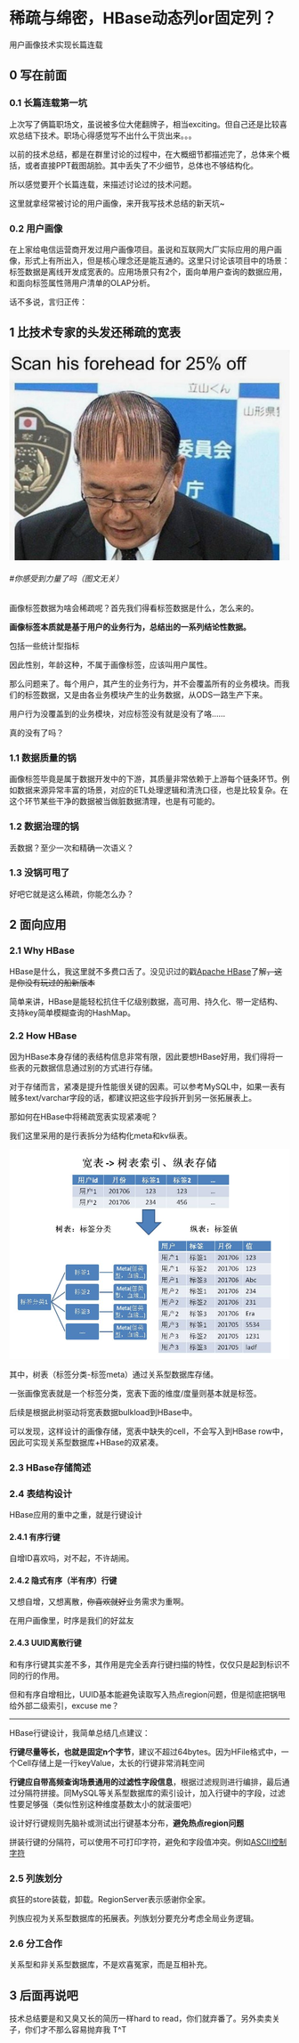 # 稀疏与绵密，HBase动态列or固定列？

用户画像技术实现长篇连载

## 0 写在前面

### 0.1 长篇连载第一坑

上次写了俩篇职场文，虽说被多位大佬翻牌子，相当exciting。但自己还是比较喜欢总结下技术。职场心得感觉写不出什么干货出来。。。

以前的技术总结，都是在群里讨论的过程中，在大概细节都描述完了，总体来个概括，或者直接PPT截图胡脸。其中丢失了不少细节，总体也不够结构化。

所以感觉要开个长篇连载，来描述讨论过的技术问题。

这里就拿经常被讨论的用户画像，来开我写技术总结的新天坑~

### 0.2 用户画像

在上家给电信运营商开发过用户画像项目。虽说和互联网大厂实际应用的用户画像，形式上有所出入，但是核心理念还是能互通的。这里只讨论该项目中的场景：标签数据是离线开发成宽表的。应用场景只有2个，面向单用户查询的数据应用，和面向标签属性筛用户清单的OLAP分析。

话不多说，言归正传：

## 1 比技术专家的头发还稀疏的宽表

![](../resources/sparse-hair.jpg)

###### #你感受到力量了吗（图文无关）

画像标签数据为啥会稀疏呢？首先我们得看标签数据是什么，怎么来的。

**画像标签本质就是基于用户的业务行为，总结出的一系列结论性数据。**

包括一些统计型指标

因此性别，年龄这种，不属于画像标签，应该叫用户属性。

那么问题来了。每个用户，其产生的业务行为，并不会覆盖所有的业务模块。而我们的标签数据，又是由各业务模块产生的业务数据，从ODS一路生产下来。

用户行为没覆盖到的业务模块，对应标签没有就是没有了咯……

真的没有了吗？

### 1.1 数据质量的锅

画像标签毕竟是属于数据开发中的下游，其质量非常依赖于上游每个链条环节。例如数据来源异常丰富的场景，对应的ETL处理逻辑和清洗口径，也是比较复杂。在这个环节某些干净的数据被当做脏数据清理，也是有可能的。

### 1.2 数据治理的锅

丢数据？至少一次和精确一次语义？

### 1.3 没锅可甩了

好吧它就是这么稀疏，你能怎么办？

## 2 面向应用

### 2.1 Why HBase

HBase是什么，我这里就不多费口舌了。没见识过的戳[Apache HBase](https://hbase.apache.org)了解~~，这是你没有玩过的船新版本~~

简单来讲，HBase是能轻松抗住千亿级别数据，高可用、持久化、带一定结构、支持key简单模糊查询的HashMap。

### 2.2 How HBase

因为HBase本身存储的表结构信息非常有限，因此要想HBase好用，我们得将一些表的元数据信息通过别的方式进行存储。

对于存储而言，紧凑是提升性能很关键的因素。可以参考MySQL中，如果一表有贼多text/varchar字段的话，都建议把这些字段拆开到另一张拓展表上。

那如何在HBase中将稀疏宽表实现紧凑呢？

我们这里采用的是行表拆分为结构化meta和kv纵表。

![](../resources/row-to-tree-and-column.jpg)

其中，树表（标签分类-标签meta）通过关系型数据库存储。

一张画像宽表就是一个标签分类，宽表下面的维度/度量则基本就是标签。

后续是根据此树驱动将宽表数据bulkload到HBase中。

可以发现，这样设计的画像存储，宽表中缺失的cell，不会写入到HBase row中，因此可实现关系型数据库+HBase的双紧凑。

### 2.3 HBase存储简述

### 2.4 表结构设计

HBase应用的重中之重，就是行键设计

#### 2.4.1 有序行键

自增ID喜欢吗，对不起，不许胡闹。

#### 2.4.2 隐式有序（半有序）行键

又想自增，又想离散，~~你喜欢就好~~业务需求为重啊。

在用户画像里，时序是我们的好盆友

#### 2.4.3 UUID离散行键

和有序行键其实差不多，其作用是完全丢弃行键扫描的特性，仅仅只是起到标识不同的行的作用。

但和有序自增相比，UUID基本能避免读取写入热点region问题，但是彻底把锅甩给外部二级索引，excuse me？

---

HBase行键设计，我简单总结几点建议：

**行键尽量等长，也就是固定n个字节**，建议不超过64bytes。因为HFile格式中，一个Cell存储上是一行keyValue，太长的行键非常消耗空间

**行键应自带高频查询场景通用的过滤性字段信息**，根据过滤规则进行编排，最后通过分隔符拼接。同MySQL等关系型数据库的索引设计，加入行键中的字段，过滤性要足够强（类似性别这种维度基数太小的就滚蛋吧）

设计好行键规则先脑补或测试出行键基本分布，**避免热点region问题**

拼装行键的分隔符，可以使用不可打印字符，避免和字段值冲突。例如[ASCII控制字符](https://baike.baidu.com/item/%E6%8E%A7%E5%88%B6%E5%AD%97%E7%AC%A6/6913704?fr=aladdin)

### 2.5 列族划分

疯狂的store装载，卸载。RegionServer表示感谢你全家。

列族应视为关系型数据库的拓展表。列族划分要充分考虑全局业务逻辑。

### 2.6 分工合作

关系型和非关系型数据库，不是欢喜冤家，而是互相补充。

## 3 后面再说吧

技术总结要是和又臭又长的简历一样hard to read，你们就弃番了。另外卖卖关子，你们才不那么容易抛弃我 T^T


